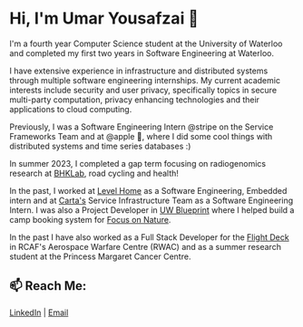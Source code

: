 # Hi, I'm Umar Yousafzai 👋

I'm a fourth year Computer Science student at the University of Waterloo and completed my first two years in Software Engineering at Waterloo. 

I have extensive experience in infrastructure and distributed systems through multiple software engineering internships. My current academic interests include security and user privacy, specifically topics in secure multi-party computation, privacy enhancing technologies and their applications to cloud computing. 

Previously, I was a Software Engineering Intern @stripe on the Service Frameworks Team and at @apple , where I did some cool things with distributed systems and time series databases :)

In summer 2023, I completed a gap term focusing on radiogenomics research at [BHKLab](https://www.pmgenomics.ca/bhklab/), road cycling and health!

In the past, I worked at [Level Home](https://level.co) as a Software Engineering, Embedded intern and at [Carta's](https://carta.com/) Service Infrastructure Team as a Software Engineering Intern. I was also a Project Developer in [UW Blueprint](https://uwblueprint.org/) where I helped build a camp booking system for [Focus on Nature](https://github.com/carta/carta-grpc-python/blob/master/carta/grpc/interceptor/server/logging.py#L81). 

In the past I have also worked as a Full Stack Developer for the [Flight Deck](https://www.theflightdeck.ca/) in RCAF's Aerospace Warfare Centre (RWAC) and as a summer research student at the Princess Margaret Cancer Centre.

## 📫 Reach Me: 

[LinkedIn](https://www.linkedin.com/in/umar-yousafzai/ "LinkedIn") | [Email](mailto:uyousafz@uwaterloo.ca)

<!--
**uyousafzai54/uyousafzai54** is a ✨ _special_ ✨ repository because its `README.md` (this file) appears on your GitHub profile.

Here are some ideas to get you started:

- 🔭 I’m currently working on ...
- 🌱 I’m currently learning ...
- 👯 I’m looking to collaborate on ...
- 🤔 I’m looking for help with ...
- 💬 Ask me about ...
- 📫 How to reach me: ...
- 😄 Pronouns: ...
- ⚡ Fun fact: ...
-->
